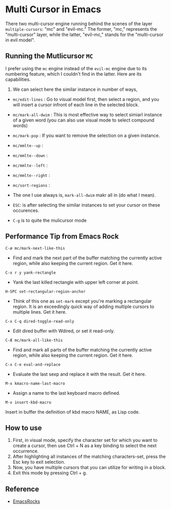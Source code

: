 # Multi Cursor in Emacs

There two multi-cursor engine running behind the scenes of the layer
`multiple-cursors`: "mc" and "evil-mc." The former, "mc," represents the
"multi-cursor" layer, while the latter, "evil-mc," stands for the "multi-cursor
in evil model".

## Running the Mutlicursor `MC`

I prefer using the `mc` engine instead of the `evil-mc` engine due to its
numbering feature, which I couldn't find in the latter. Here are its
capabilities.

1. We can select here the similar instance in number of ways,

- `mc/edit-lines` : Go to visual model first, then select a region, and you will insert a cursor infront of each line in the selected block.
- `mc/mark-all-dwim` : This is most effective way to select simiarl instance of a given word (you can also use visual mode to select compound words)
- `mc/mark-pop` : If you want to remove the selection on a given instance.
- `mc/mmlte--up` :
- `mc/mmlte--down` :
- `mc/mmlte--left` :
- `mc/mmlte--right` :
- `mc/sort-regions` :

- The one I use always is, `mark-all-dwim` makr all in (do what I mean).
- `ESC`: is after selecting the similar instances to set your cursor on these occurences.
- `C-g` is to quite the mulicursor mode

## Performance Tip from Emacs Rock

```elisp
C-æ mc/mark-next-like-this
```

- Find and mark the next part of the buffer matching the currently active
  region, while also keeping the current region. Get it here.

```elisp
C-x r y yank-rectangle
```

- Yank the last killed rectangle with upper left corner at point.

```elisp
H-SPC set-rectangular-region-anchor
```

- Think of this one as `set-mark` except you're marking a rectangular region. It
  is an exceedingly quick way of adding multiple cursors to multiple lines. Get
  it here.

```elisp
C-x C-q dired-toggle-read-only
```

- Edit dired buffer with Wdired, or set it read-only.

```elisp
C-Æ mc/mark-all-like-this
```

- Find and mark all parts of the buffer matching the currently active region,
  while also keeping the current region. Get it here.

```
C-x C-e eval-and-replace
```

- Evaluate the last sexp and replace it with the result. Get it here.

```
M-x kmacro-name-last-macro
```

- Assign a name to the last keyboard macro defined.

```
M-x insert-kbd-macro
```

Insert in buffer the definition of kbd macro NAME, as Lisp code.

## How to use

1. First, in visual mode, specify the character set for which you want to create
   a cursor, then use Ctrl + N as a key binding to select the next occurrence.
2. After highlighting all instances of the matching characters-set, press the
   Esc key to exit selection.
3. Now, you have multiple cursors that you can utilize for writing in a block.
4. Exit this mode by pressing Ctrl + g.

## Reference

- [EmacsRocks](https://emacsrocks.com/e13.html)
